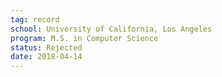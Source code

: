 ```yaml
---
tag: record
school: University of California, Los Angeles
program: M.S. in Computer Science
status: Rejected
date: 2018-04-14
---
```

